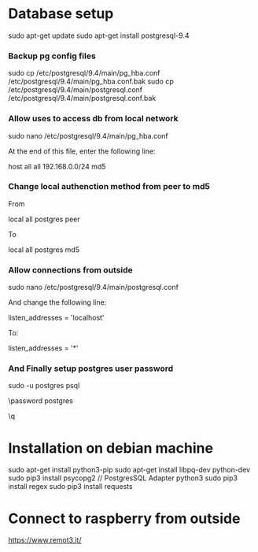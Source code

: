 # Database setup
sudo apt-get update
sudo apt-get install postgresql-9.4


### Backup pg config files
sudo cp /etc/postgresql/9.4/main/pg_hba.conf /etc/postgresql/9.4/main/pg_hba.conf.bak
sudo cp /etc/postgresql/9.4/main/postgresql.conf /etc/postgresql/9.4/main/postgresql.conf.bak

### Allow uses to access db from local network
sudo nano /etc/postgresql/9.4/main/pg_hba.conf

At the end of this file, enter the following line:

host     all     all     192.168.0.0/24     md5

### Change local authenction method from peer to md5
From

local   all             postgres                                peer

To

local   all             postgres                                md5
### Allow connections from outside
sudo nano /etc/postgresql/9.4/main/postgresql.conf

And change the following line:

listen_addresses = 'localhost'  

To:

listen_addresses = '*'  

### And Finally setup postgres user password
sudo -u postgres psql

\password postgres

\q
# Installation on debian machine
sudo apt-get install python3-pip
sudo apt-get install libpq-dev python-dev
sudo pip3 install psycopg2 // PostgresSQL Adapter python3
sudo pip3 install regex
sudo pip3 install requests


# Connect to raspberry from outside
https://www.remot3.it/